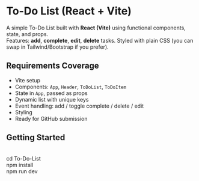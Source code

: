 # To-Do List (React + Vite)

A simple To-Do List built with **React (Vite)** using functional components, state, and props.  
Features: **add**, **complete**, **edit**, **delete** tasks. Styled with plain CSS (you can swap in Tailwind/Bootstrap if you prefer).

## Requirements Coverage
- Vite setup 
- Components: `App`, `Header`, `ToDoList`, `ToDoItem` 
- State in `App`, passed as props 
- Dynamic list with unique keys 
- Event handling: add / toggle complete / delete / edit 
- Styling 
- Ready for GitHub submission 

## Getting Started
<br/>
cd To-Do-List
<br/>
npm install
<br/>
npm run dev

